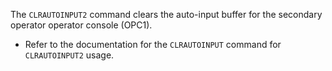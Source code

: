 <!-- SPDX-License-Identifier: LicenseRef-DPS8M-Doc OR LicenseRef-CF-GAL -->
<!-- SPDX-FileCopyrightText: 2022 The DPS8M Development Team -->
<!-- scspell-id: 84407a77-3233-11ed-8e4c-80ee73e9b8e7 -->
The `CLRAUTOINPUT2` command clears the auto-input buffer for the secondary operator
operator console (OPC1).

* Refer to the documentation for the `CLRAUTOINPUT` command for `CLRAUTOINPUT2` usage.


